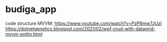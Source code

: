 # budiga_app
code structure MVVM: https://www.youtube.com/watch?v=PzP8mw7JUzI https://dotnetgenetics.blogspot.com/2021/02/wpf-crud-with-datagrid-mvvm-entity.html

